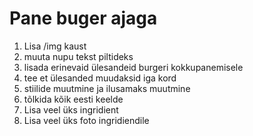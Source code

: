 # Pane buger ajaga

1. Lisa /img kaust
2. muuta nupu tekst piltideks 
3. lisada erinevaid ülesandeid burgeri kokkupanemisele
4. tee et ülesanded muudaksid iga kord
5. stiilide muutmine ja ilusamaks muutmine
6. tõlkida kõik eesti keelde
7. Lisa veel üks ingridient
8. Lisa veel üks foto ingridiendile
